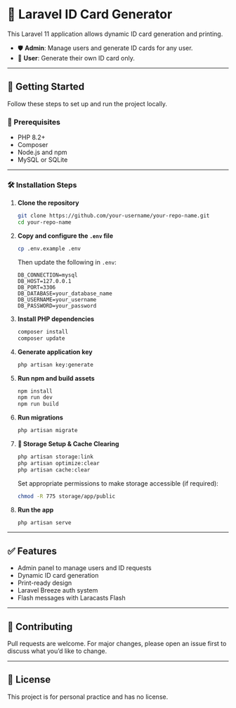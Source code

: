 
# 🪪 Laravel ID Card Generator

This Laravel 11 application allows dynamic ID card generation and printing.

- 🛡️ **Admin**: Manage users and generate ID cards for any user.
- 👤 **User**: Generate their own ID card only.

---

## 🚀 Getting Started

Follow these steps to set up and run the project locally.

### 🧾 Prerequisites

- PHP 8.2+
- Composer
- Node.js and npm
- MySQL or SQLite

---

### 🛠️ Installation Steps

1. **Clone the repository**
   ```bash
   git clone https://github.com/your-username/your-repo-name.git
   cd your-repo-name
   ```

2. **Copy and configure the `.env` file**
   ```bash
   cp .env.example .env
   ```

   Then update the following in `.env`:
   ```env
   DB_CONNECTION=mysql
   DB_HOST=127.0.0.1
   DB_PORT=3306
   DB_DATABASE=your_database_name
   DB_USERNAME=your_username
   DB_PASSWORD=your_password
   ```

3. **Install PHP dependencies**
   ```bash
   composer install
   composer update
   ```

4. **Generate application key**
   ```bash
   php artisan key:generate
   ```

7. **Run npm and build assets**
   ```bash
   npm install
   npm run dev
   npm run build
   ```

8. **Run migrations**
   ```bash
   php artisan migrate
   ```

9. **🔗 Storage Setup & Cache Clearing**
   ```bash
   php artisan storage:link
   php artisan optimize:clear
   php artisan cache:clear
   ```
   Set appropriate permissions to make storage accessible (if required):

   ```bash
   chmod -R 775 storage/app/public
   ```

9. **Run the app**
   ```bash
   php artisan serve
   ```

---


## ✅ Features

- Admin panel to manage users and ID requests
- Dynamic ID card generation
- Print-ready design
- Laravel Breeze auth system
- Flash messages with Laracasts Flash

---

## 🤝 Contributing

Pull requests are welcome. For major changes, please open an issue first to discuss what you’d like to change.

---

## 📄 License

This project is for personal practice and has no license.
